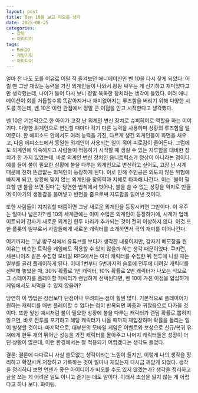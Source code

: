 ```yaml
---
layout: post
title: Ben 10을 보고 떠오른 생각
date: 2025-08-25
categories:
  - 잡담
  - 아이디어
tags:
  - Ben10
  - 게임기획
  - 아이디어
---
```


얼마 전 나도 모를 이유로 어릴 적 즐겨보던 애니메이션인 벤 10을 다시 찾게 되었다. 어릴 땐 그냥 재밌는 능력을 가진 외계인들이 나와서 팡팡 싸우는 게 신기하고 재미있다고만 생각했는데, 나이가 들어 다시 보니 정말 똑똑한 장치라는 생각이 들었다. 여러 애니메이션이 회를 거듭할수록 똑같아지거나 재미없어지는 루즈함을 버리기 위해 다양한 시도를 하는데, 벤 10은 이런 관점에서 정말 큰 이점을 안고 시작한다고 생각했다.

벤 10은 기본적으로 한 아이가 고장 난 외계인 변신 장치로 슈퍼히어로 역할을 하는 이야기다. 다양한 외계인으로 변신할 때마다 각기 다른 능력을 사용하며 상황의 루즈함을 덜어준다. 한 에피소드 안에서도 여러 능력을 가진, 다르게 생긴 외계인들이 화면을 채우고, 다음 에피소드에서 동일한 외계인이 사용되는 일이 적어 피로감이 줄어든다. 그럼에도 외계인에 익숙해지고 사람들이 적응하기 시작할 때 생길 수 있는 지루함을 대비한 장치가 한 가지 있었는데, 바로 외계인 변신 장치인 옴니트릭스가 정상이 아니라는 점이다. 예를 들어 불이 필요한 상황에 불을 다루는 외계인으로 변신하고 싶어도, 고장 난 시계 때문에 전혀 뜬금없는 외계인이 등장하게 된다. 이로 인해 주인공은 의도치 않은 위험에 빠지게 되고, 상황에 맞지 않는 외계인을 창의력과 지혜로 타파해 나간다. 이는 '불이 필요할 땐 불을 쓰면 된다'는 당연한 법칙에서 벗어나, 불을 쓸 수 없는 상황을 억지로 만들어 이야기의 생동감을 불어넣고 반전을 줌으로써 지루함을 덜어낸 것이다.

또한 사람들이 지겨워할 때쯤이면 그냥 새로운 외계인을 등장시키면 그만이다. 이 우주는 얼마나 넓은가? 벤 10의 세계관에는 이미 수많은 외계인이 등장하기에, 시계가 업데이트되어 갑자기 새로운 외계인 한두 마리가 추가되는 것이 전혀 이상하지 않다. 이것 또한 플롯의 일부로서 사람들에게 새로운 캐릭터를 소개하면서 극의 재미를 이어나간다.

여기까지는 그냥 방구석에서 유튜브를 보다가 생각한 내용이지만, 갑자기 메모장을 켠 이유는 비슷한 트릭을 게임에도 적용할 수 있지 않을까 하는 생각 때문이었다. 쿠키런, 세븐나이츠 같은 수집형 모바일 RPG에서는 여러 캐릭터를 수집한 뒤 전투에 나설 때는 일부를 골라 플레이하게 된다. 이때 1번부터 5번까지의 슬롯에 전투에 데려갈 캐릭터를 선택해 놓았을 때, 30% 확률로 1번 캐릭터, 10% 확률로 2번 캐릭터가 나오는 식으로 그 스테이지를 플레이할 캐릭터가 랜덤하게 선택된다면, 벤 10이 가진 이점을 얍삽하게 게임에서도 써먹을 수 있지 않을까?

당연히 이 방법은 장점보다 단점이나 우려되는 점이 훨씬 많다. 기본적으로 플레이어가 원하는 캐릭터를 매번 플레이할 수 없다는 점이 반복되면 짜증과 귀찮음으로 다가올 것이다. 또한 앞선 예시처럼 불이 필요한 상황에 불을 다루는 캐릭터가 랜덤 확률로 뽑히지 않으면, 바로 전투를 포기하고 해당 캐릭터가 나올 때까지 재입장하며 확률을 돌리는 일이 발생할 것이다. 마지막으로, 대부분의 모바일 게임은 이벤트와 보상으로 신규/복귀 유저에게 한두 개의 뛰어난 성능을 가진 캐릭터를 몰아주고 나머지 캐릭터들은 성장이 더딘 상황이 많은데, 이런 환경에서는 잘 적용되기 어렵겠다는 생각도 들었다.

결론: 결론에 다다르니 사실 쓸모없는 생각이라는 느낌이 들지만, 이렇게 나의 생각을 정리하고 확장시켜 저장하고 기록하는 것이 얼마나 재밌는지 다시금 깨닫게 되었다. 생각을 정리하다 보면 언젠가 좋은 아이디어가 떠오를 수도 있지 않겠는가? 생각을 정리하고 글을 쓰는 게 어려운 일도 아니고 즐기는 데도 말이다. 이래서 초심을 잃지 않는 게 어렵다고 하나 보다. 화이팅.